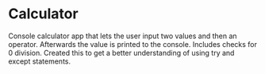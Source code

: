 # Calculator

Console calculator app that lets the user input two values and then an operator.  Afterwards the value is printed to the console.  Includes checks for 0 division.  Created this to get a 
better understanding of using try and except statements.
